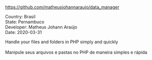 https://github.com/matheusjohannaraujo/data_manager

Country: Brasil<br>
State: Pernambuco<br>
Developer: Matheus Johann Araújo<br>
Date: 2020-03-31<br>

Handle your files and folders in PHP simply and quickly<br><br>
Manipule seus arquivos e pastas no PHP de maneira simples e rápida
